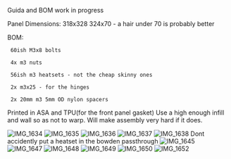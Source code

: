 Guida and BOM work in progress

Panel Dimensions: 318x328
                  324x70 - a hair under 70 is probably better

BOM: 

     60ish M3x8 bolts

     4x m3 nuts
     
     56ish m3 heatsets - not the cheap skinny ones
     
     2x m3x25 - for the hinges
     
     2x 20mm m3 5mm OD nylon spacers

     
Printed in ASA and TPU(for the front panel gasket)
Use a high enough infill and wall so as not to warp. Will make assembly very hard if it does.

![IMG_1634](https://github.com/user-attachments/assets/be8aff82-1690-4204-b492-bdd5a471f219)
![IMG_1635](https://github.com/user-attachments/assets/fd6ecdcc-8d2a-4fad-a08d-5b96cc9664fc)
![IMG_1636](https://github.com/user-attachments/assets/630cffd1-b746-44ea-9855-e1d14f55f659)
![IMG_1637](https://github.com/user-attachments/assets/a9a37f78-bd5d-4958-a94b-3e55e8e762cf)
![IMG_1638](https://github.com/user-attachments/assets/ac18761f-821f-4c6c-89ad-635c587d7f3a)
Dont accidently put a heatset in the bowden passthrough
![IMG_1645](https://github.com/user-attachments/assets/e0554944-6182-44e9-89fb-ac7708d7526d)
![IMG_1647](https://github.com/user-attachments/assets/2a158dd3-615d-4a58-9db3-d8f8db3398b2)
![IMG_1648](https://github.com/user-attachments/assets/4726394b-910f-45fe-a5ef-9b21fe1e97a9)
![IMG_1649](https://github.com/user-attachments/assets/3428bf51-e3c9-44a4-abb9-e36dbd2634fa)
![IMG_1650](https://github.com/user-attachments/assets/616c9785-f83e-4032-9d2d-dfe25a172e23)
![IMG_1652](https://github.com/user-attachments/assets/ba36e80f-f8fb-4507-bd88-9f9a60cd5ac5)
